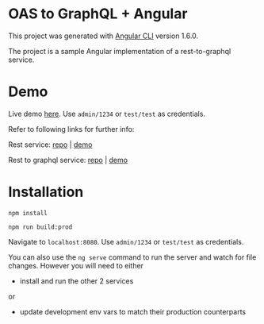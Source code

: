 # OAS to GraphQL + Angular

This project was generated with [Angular CLI](https://github.com/angular/angular-cli) version 1.6.0.

The project is a sample Angular implementation of a rest-to-graphql service. 


# Demo
Live demo [here](https://uiseguys-oas2gql-angular.herokuapp.com/). Use `admin/1234` or `test/test` as credentials.


Refer to following links for further info:

Rest service: [repo](https://github.com/Uiseguys/loopback3-server) | [demo](https://uiseguys-loopback3-server.herokuapp.com/explorer/)

Rest to graphql service: [repo](https://github.com/Uiseguys/oas2gql-server) | [demo](https://uiseguys-oas2gql-server.herokuapp.com/graphql)


# Installation

`npm install`

`npm run build:prod`

Navigate to `localhost:8080`. Use `admin/1234` or `test/test` as credentials.

You can also use the `ng serve` command to run the server and watch for file changes. However you will need to either 

* install and run the other 2 services 

or 

* update development env vars to match their production counterparts